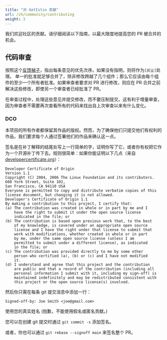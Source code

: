```yaml
---
title: "对 GetIstio 贡献"
url: /zh/community/contributing
weight: 3
---
```


我们欢迎社区的贡献。请仔细阅读以下指南，以最大限度地提高您的 PR 被合并的机会。

## 代码审查

按照这个[反馈梯子](https://www.netlify.com/blog/2020/03/05/feedback-ladders-how-we-encode-code-reviews-at-netlify/)，指出每条意见的优先次序。如果没有指明，则将作为`[灰尘]`处理。
单一的批准就足够合并了，除非修改跨越了几个组件；那么它应该由每个组件的至少一个所有者批准。如果审查者要求对 PR 进行修改，则应在 PR 合并之前解决这些修改，即使另一个审查者已经批准了 PR。

在审查过程中，处理这些意见并提交修改，而不要压制提交。这有利于增量审查，因为审查者不需要再次查看所有的代码来找出自上次审查以来有什么变化。

### DCO

本项目的所有作者都保留其作品的版权。然而，为了确保他们只提交他们有权利的作品，我们要求每个人通过签署他们的作品来确认这一点。

签名是在补丁解释的结尾处写上一行简单的字，证明你写了它，或者你有权把它作为一个开源补丁传下去。规则很简单：如果你能证明以下几点（来自 [developercertificate.org](https://developercertificate.org/)）：

```
Developer Certificate of Origin
Version 1.1
Copyright (C) 2004, 2006 The Linux Foundation and its contributors.
660 York Street, Suite 102,
San Francisco, CA 94110 USA
Everyone is permitted to copy and distribute verbatim copies of this
license document, but changing it is not allowed.
Developer's Certificate of Origin 1.1
By making a contribution to this project, I certify that:
(a) The contribution was created in whole or in part by me and I
    have the right to submit it under the open source license
    indicated in the file; or
(b) The contribution is based upon previous work that, to the best
    of my knowledge, is covered under an appropriate open source
    license and I have the right under that license to submit that
    work with modifications, whether created in whole or in part
    by me, under the same open source license (unless I am
    permitted to submit under a different license), as indicated
    in the file; or
(c) The contribution was provided directly to me by some other
    person who certified (a), (b) or (c) and I have not modified
    it.
(d) I understand and agree that this project and the contribution
    are public and that a record of the contribution (including all
    personal information I submit with it, including my sign-off) is
    maintained indefinitely and may be redistributed consistent with
    this project or the open source license(s) involved.
```

然后你只需在每条 git 提交消息中添加一行：

    Signed-off-by: Joe Smith <joe@gmail.com>

使用您的真实姓名 (抱歉，不能使用假名或匿名贡献。)

您可以在创建  git 提交时通过 `git commit -s` 添加签名。

或者，你也可以通过 `git rebase --signoff main` 来签名整个 PR。